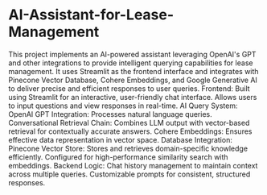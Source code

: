 # AI-Assistant-for-Lease-Management
This project implements an AI-powered assistant leveraging OpenAI's GPT and other integrations to provide intelligent querying capabilities for lease management.
It uses Streamlit as the frontend interface and integrates with Pinecone Vector Database, Cohere Embeddings, and Google Generative AI to deliver precise and efficient responses to user queries.
Frontend:
Built using Streamlit for an interactive, user-friendly chat interface.
Allows users to input questions and view responses in real-time.
AI Query System:
OpenAI GPT Integration: Processes natural language queries.
Conversational Retrieval Chain: Combines LLM output with vector-based retrieval for contextually accurate answers.
Cohere Embeddings: Ensures effective data representation in vector space.
Database Integration:
Pinecone Vector Store: Stores and retrieves domain-specific knowledge efficiently.
Configured for high-performance similarity search with embeddings.
Backend Logic:
Chat history management to maintain context across multiple queries.
Customizable prompts for consistent, structured responses.




